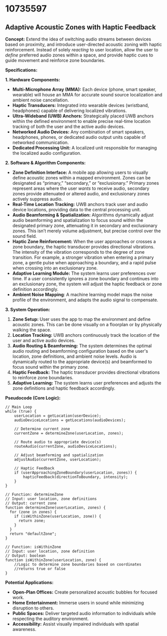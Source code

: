 # 10735597

## Adaptive Acoustic Zones with Haptic Feedback

**Concept:** Extend the idea of switching audio streams between devices based on proximity, and introduce user-directed acoustic zoning with haptic reinforcement. Instead of solely *reacting* to user location, allow the user to *define* preferred audio zones within a space, and provide haptic cues to guide movement and reinforce zone boundaries.

**Specifications:**

**1. Hardware Components:**

*   **Multi-Microphone Array (MMA):** Each device (phone, smart speaker, wearable) will house an MMA for accurate sound source localization and ambient noise cancellation.
*   **Haptic Transducers:** Integrated into wearable devices (wristband, headphones) capable of delivering localized vibrations.
*   **Ultra-Wideband (UWB) Anchors:** Strategically placed UWB anchors within the defined environment to enable precise real-time location tracking of both the user and the active audio devices.
*   **Networked Audio Devices:** Any combination of smart speakers, headphones, phones, or dedicated audio output units capable of networked communication.
*   **Dedicated Processing Unit:** A localized unit responsible for managing the localized audio configuration.

**2. Software & Algorithm Components:**

*   **Zone Definition Interface:** A mobile app allowing users to visually define acoustic zones within a mapped environment.  Zones can be designated as “primary,” “secondary,” or “exclusionary.”  Primary zones represent areas where the user *wants* to receive audio, secondary zones provide attenuated or altered audio, and exclusionary zones actively suppress audio.
*   **Real-Time Location Tracking:** UWB anchors track user and audio device locations, providing data to the central processing unit.
*   **Audio Beamforming & Spatialization:** Algorithms dynamically adjust audio beamforming and spatialization to focus sound within the designated primary zone, attenuating it in secondary and exclusionary zones.  This isn’t merely volume adjustment, but precise control over the sound field.
*   **Haptic Zone Reinforcement:** When the user approaches or crosses a zone boundary, the haptic transducer provides directional vibrations. The intensity of the vibration corresponds to the degree of zone transition. For example, a stronger vibration when entering a primary zone, a gentle pulse when approaching a boundary, and a rapid pulse when crossing into an exclusionary zone.
*   **Adaptive Learning Module:** The system learns user preferences over time.  If a user consistently ignores a zone boundary and continues into an exclusionary zone, the system will adjust the haptic feedback or zone definition accordingly.
*    **Ambient Noise Mapping**: A machine learning model maps the noise profile of the environment, and adapts the audio signal to compensate.

**3. System Operation:**

1.  **Zone Setup:** User uses the app to map the environment and define acoustic zones. This can be done visually on a floorplan or by physically walking the space.
2.  **Location Tracking:** UWB anchors continuously track the location of the user and active audio devices.
3.  **Audio Routing & Beamforming:** The system determines the optimal audio routing and beamforming configuration based on the user's location, zone definitions, and ambient noise levels. Audio is dynamically routed to the appropriate device(s) and beamformed to focus sound within the primary zone.
4.  **Haptic Feedback:** The haptic transducer provides directional vibrations to reinforce zone boundaries.
5.  **Adaptive Learning:** The system learns user preferences and adjusts the zone definitions and haptic feedback accordingly.

**Pseudocode (Core Logic):**

```
// Main Loop
while (true) {
    userLocation = getLocation(userDevice);
    audioDeviceLocations = getLocations(audioDevices);

    // Determine current zone
    currentZone = determineZone(userLocation, zones);

    // Route audio to appropriate device(s)
    routeAudio(currentZone, audioDeviceLocations);

    // Adjust beamforming and spatialization
    adjustAudio(currentZone, userLocation);

    // Haptic Feedback
    if (userApproachingZoneBoundary(userLocation, zones)) {
        hapticFeedback(directionToBoundary, intensity);
    }
}

// Function: determineZone
// Input: user location, zone definitions
// Output: current zone
function determineZone(userLocation, zones) {
  for (zone in zones) {
    if (isWithinZone(userLocation, zone)) {
      return zone;
    }
  }
  return "defaultZone";
}

// Function: isWithinZone
// Input: user location, zone definition
// Output: boolean
function isWithinZone(userLocation, zone) {
    //Logic to determine zone boundaries based on coordinates
    //returns true or false
}

```

**Potential Applications:**

*   **Open-Plan Offices:** Create personalized acoustic bubbles for focused work.
*   **Home Entertainment:** Immerse users in sound while minimizing disruption to others.
*   **Public Spaces:** Deliver targeted audio information to individuals while respecting the auditory environment.
*   **Accessibility:** Assist visually impaired individuals with spatial awareness.
